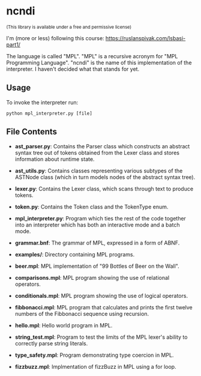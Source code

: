 # ncndi
<sub>(This library is available under a free and permissive license)</sub>

I'm (more or less) following this course:
https://ruslanspivak.com/lsbasi-part1/

The language is called "MPL". "MPL" is a recursive
acronym for "MPL Programming Language". "ncndi" is
the name of this implementation of the interpreter.
I haven't decided what that stands for yet.

## Usage

To invoke the interpreter run:
```
python mpl_interpreter.py [file]
```

## File Contents

- **ast_parser.py**: Contains the Parser class which constructs
an abstract syntax tree out of tokens obtained
from the Lexer class and stores information
about runtime state.

- **ast_utils.py**: Contains classes representing various subtypes
of the ASTNode class (which in turn models nodes
of the abstract syntax tree).

- **lexer.py**: Contains the Lexer class, which scans through text
to produce tokens.

- **token.py**: Contains the Token class and the TokenType enum.

- **mpl_interpreter.py**: Program which ties the rest of the code
together into an interpreter which has
both an interactive mode and a batch mode.

- **grammar.bnf**: The grammar of MPL, expressed in a form of ABNF.

- **examples/**: Directory containing MPL programs.

- **beer.mpl**: MPL implementation of "99 Bottles of Beer on the Wall".

- **comparisons.mpl**: MPL program showing the use of relational operators.

- **conditionals.mpl**: MPL program showing the use of logical operators.

- **fibbonacci.mpl**: MPL program that calculates and prints the first
twelve numbers of the Fibbonacci sequence using
recursion.

- **hello.mpl**: Hello world program in MPL.

- **string_test.mpl**: Program to test the limits of the MPL lexer's
ability to correctly parse string literals.

- **type_safety.mpl**: Program demonstrating type coercion in MPL.

- **fizzbuzz.mpl**: Implmentation of fizzBuzz in MPL using a for loop.

